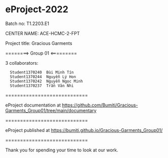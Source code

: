 # eProject-2022


Batch no: T1.2203.E1

CENTER NAME: ACE-HCMC-2-FPT

Project title: Gracious Garments

========> Group 01 <=========

3 collaborators:

      Student1370240  Bùi Minh Tín 
      Student1370244  Nguyễn Lý Hon  
      Student1370242  Nguyễn Ngọc Minh
      Student1370237  Trần Văn Nhi
============================

eProject documentation at https://github.com/Bumiti/Gracious-Garments_Group01/tree/main/documentary

============================

eProject published at https://bumiti.github.io/Gracious-Garments_Group01/

============================

Thank you for spending your time to look at our work.
